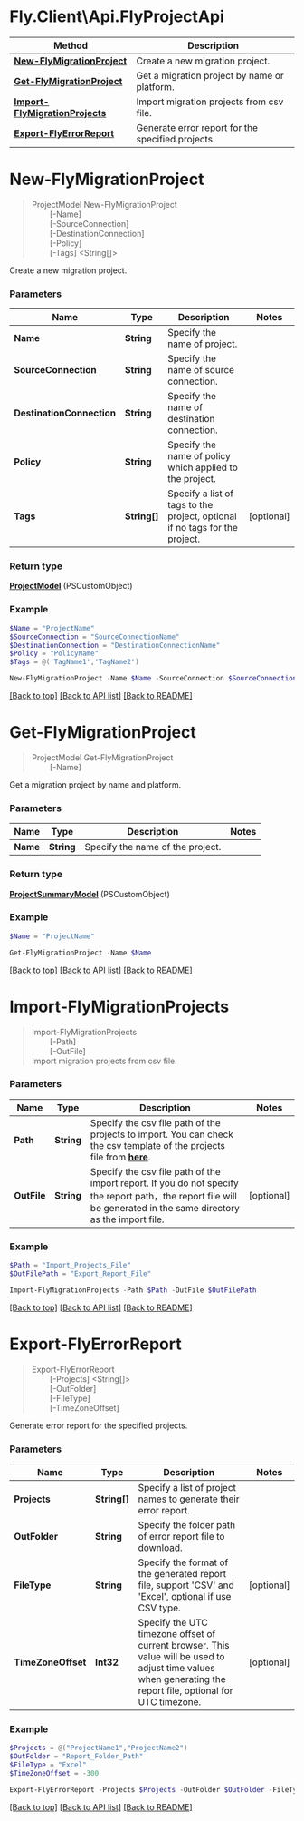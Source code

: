 # Fly.Client\Api.FlyProjectApi

Method | Description
------------- | -------------
[**New-FlyMigrationProject**](FlyProjectApi.md#new-flymigrationproject) | Create a new migration project.
[**Get-FlyMigrationProject**](FlyProjectApi.md#get-flymigrationproject) | Get a migration project by name or platform.
[**Import-FlyMigrationProjects**](FlyProjectApi.md#import-flymigrationprojects) | Import migration projects from csv file.
[**Export-FlyErrorReport**](FlyProjectApi.md#export-flyerrorreport) | Generate error report for the specified.projects.

<a name="New-FlyMigrationProject"></a>
# **New-FlyMigrationProject**
> ProjectModel New-FlyMigrationProject<br>
> &nbsp;&nbsp;&nbsp;&nbsp;&nbsp;&nbsp;&nbsp;&nbsp;[-Name] <String><br>
> &nbsp;&nbsp;&nbsp;&nbsp;&nbsp;&nbsp;&nbsp;&nbsp;[-SourceConnection] <String><br>
> &nbsp;&nbsp;&nbsp;&nbsp;&nbsp;&nbsp;&nbsp;&nbsp;[-DestinationConnection] <String><br>
> &nbsp;&nbsp;&nbsp;&nbsp;&nbsp;&nbsp;&nbsp;&nbsp;[-Policy] <String><br>
> &nbsp;&nbsp;&nbsp;&nbsp;&nbsp;&nbsp;&nbsp;&nbsp;[-Tags] <String[]><br>

Create a new migration project.

### Parameters

Name | Type | Description  | Notes
------------- | ------------- | ------------- | -------------
 **Name** | **String**| Specify the name of project. 
 **SourceConnection** | **String**| Specify the name of source connection. 
 **DestinationConnection** | **String**| Specify the name of destination connection. 
 **Policy** | **String**| Specify the name of policy which applied to the project. 
 **Tags** | **String[]**| Specify a list of tags to the project, optional if no tags for the project. | [optional]

### Return type

[**ProjectModel**](ProjectModel.md) (PSCustomObject)

### Example
```powershell
$Name = "ProjectName" 
$SourceConnection = "SourceConnectionName" 
$DestinationConnection = "DestinationConnectionName" 
$Policy = "PolicyName" 
$Tags = @('TagName1','TagName2') 

New-FlyMigrationProject -Name $Name -SourceConnection $SourceConnection -DestinationConnection $DestinationConnection -Policy $Policy -Tags $Tags
```
[[Back to top]](#) [[Back to API list]](FlyApi.md#documentation-for-cmdlets) [[Back to README]](../README.md)

<a name="Get-FlyMigrationProject"></a>
# **Get-FlyMigrationProject**
> ProjectModel Get-FlyMigrationProject<br>
> &nbsp;&nbsp;&nbsp;&nbsp;&nbsp;&nbsp;&nbsp;&nbsp;[-Name] <String><br>

Get a migration project by name and platform.

### Parameters

Name | Type | Description  | Notes
------------- | ------------- | ------------- | -------------
 **Name** | **String**| Specify the name of the project. 

### Return type

[**ProjectSummaryModel**](ProjectSummaryModel.md) (PSCustomObject)

### Example
```powershell
$Name = "ProjectName" 

Get-FlyMigrationProject -Name $Name
```
[[Back to top]](#) [[Back to API list]](FlyApi.md#documentation-for-cmdlets) [[Back to README]](../README.md)

<a name="Import-FlyMigrationProjects"></a>

# **Import-FlyMigrationProjects**
> Import-FlyMigrationProjects<br>
> &nbsp;&nbsp;&nbsp;&nbsp;&nbsp;&nbsp;&nbsp;&nbsp;[-Path] <String><br>
> &nbsp;&nbsp;&nbsp;&nbsp;&nbsp;&nbsp;&nbsp;&nbsp;[-OutFile] <String><br>
Import migration projects from csv file.

### Parameters

Name | Type | Description  | Notes
------------- | ------------- | ------------- | -------------
 **Path** | **String**| Specify the csv file path of the projects to import. You can check the csv template of the projects file from [**here**](../templates/Fly_Import_Projects_Template.csv).
 **OutFile** | **String**| Specify the csv file path of the import report.  If you do not specify the report path，the report file will be generated in the same directory as the import file. | [optional]

### Example
```powershell
$Path = "Import_Projects_File"
$OutFilePath = "Export_Report_File" 

Import-FlyMigrationProjects -Path $Path -OutFile $OutFilePath
```
[[Back to top]](#) [[Back to API list]](FlyApi.md#documentation-for-cmdlets) [[Back to README]](../README.md)

<a name="Export-FlyErrorReport"></a>
# **Export-FlyErrorReport**
> Export-FlyErrorReport<br>
> &nbsp;&nbsp;&nbsp;&nbsp;&nbsp;&nbsp;&nbsp;&nbsp;[-Projects] <String[]><br>
> &nbsp;&nbsp;&nbsp;&nbsp;&nbsp;&nbsp;&nbsp;&nbsp;[-OutFolder] <String><br>
> &nbsp;&nbsp;&nbsp;&nbsp;&nbsp;&nbsp;&nbsp;&nbsp;[-FileType] <String><br>
> &nbsp;&nbsp;&nbsp;&nbsp;&nbsp;&nbsp;&nbsp;&nbsp;[-TimeZoneOffset] <Int32><br>

Generate error report for the specified projects.

### Parameters

Name | Type | Description  | Notes
------------- | ------------- | ------------- | -------------
 **Projects** | **String[]**| Specify a list of project names to generate their error report. 
 **OutFolder** | **String**| Specify the folder path of error report file to download. 
 **FileType** | **String**| Specify the format of the generated report file, support 'CSV' and 'Excel', optional if use CSV type. | [optional]
 **TimeZoneOffset** | **Int32**| Specify the UTC timezone offset of current browser. This value will be used to adjust time values when generating the report file, optional for UTC timezone. | [optional]

### Example
```powershell
$Projects = @("ProjectName1","ProjectName2") 
$OutFolder = "Report_Folder_Path" 
$FileType = "Excel" 
$TimeZoneOffset = -300 

Export-FlyErrorReport -Projects $Projects -OutFolder $OutFolder -FileType $FileType -TimeZoneOffset $TimeZoneOffset
```

[[Back to top]](#) [[Back to API list]](FlyApi.md#documentation-for-cmdlets) [[Back to README]](../README.md)
